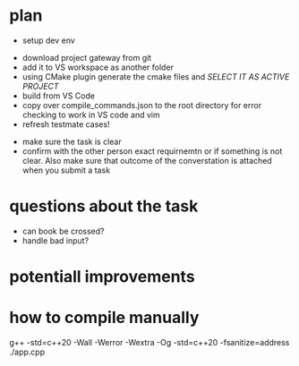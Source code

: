 
# plan

- setup dev env
 * download project gateway from git 
 * add it to VS workspace as another folder
 * using CMake plugin generate the cmake files and *SELECT IT AS ACTIVE PROJECT*
 * build from VS Code
 * copy over compile_commands.json to the root directory for error checking to work in VS code and vim
 * refresh testmate cases!
- make sure the task is clear
- confirm with the other person exact requirnemtn or if something is not clear. Also make sure that outcome of the converstation is attached when you submit a task

# questions about the task
- can book be crossed?
- handle bad input?

# potentiall improvements

# how to compile manually

 g++ -std=c++20  -Wall -Werror -Wextra -Og -std=c++20 -fsanitize=address   ./app.cpp

